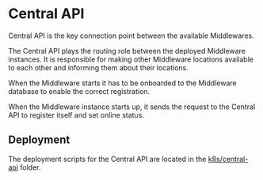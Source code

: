 # Central API

Central API is the key connection point between the available Middlewares.

The Central API plays the routing role between the deployed Middleware instances. It is responsible for making other Middleware locations available to each other and informing them about their locations. 

When the Middleware starts it has to be onboarded to the Middleware database to enable the correct registration. 

When the Middleware instance starts up, it sends the request to the Central API to register itself and set online status. 

## Deployment

The deployment scripts for the Central API are located in the [k8s/central-api](../../../k8s/central-api/) folder.